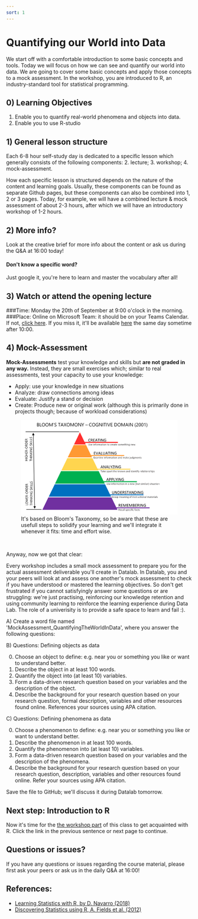 ```yaml
---
sort: 1
---
```


# Quantifying our World into Data

We start off with a comfortable introduction to some basic concepts and tools. Today we will focus on how we can see and quantify our world into data. We are going to cover some basic concepts and apply those concepts to a mock assessment. In the workshop, you are introduced to R, an industry-standard tool for statistical programming.

## 0) Learning Objectives
1. Enable you to quantify real-world phenomena and objects into data.
2. Enable you to use R-studio

## 1) General lesson structure
Each 6-8 hour self-study day is dedicated to a specific lesson which generally consists of the following components:
2. lecture;
3. workshop;
4. mock-assessment.


How each specific lesson is structured depends on the nature of the content and learning goals. Usually, these components can be found as separate Github pages, but these components can also be combined into 1, 2 or 3 pages. Today, for example, we will have a combined lecture & mock assessment of about 2-3 hours, after which we will have an introductory workshop of 1-2 hours.

## 2) More info?
Look at the creative brief for more info about the content or ask us during the Q&A at 16:00 today!

#### Don't know a specific word?
Just google it, you're here to learn and master the vocabulary after all!

## 3) Watch or attend the opening lecture
###Time:
Monday the 20th of September at 9:00 o'clock in the morning.
###Place:
Online on Microsoft Team: it should be on your Teams Calendar. If not, [click here](https://teams.microsoft.com/l/meetup-join/19%3a17PMQMfR4ntX_bdV9TDCQMIh5dTyPJibns2Pp1g76Os1%40thread.tacv2/1631095566063?context=%7b%22Tid%22%3a%220a33589b-0036-4fe8-a829-3ed0926af886%22%2c%22Oid%22%3a%225cef929d-ecf9-4fca-bf12-bc5ee065fc99%22%7d).
If you miss it, it'll be available [here](https://img.freepik.com/vrije-vector/binnenkort-onder-constructie-geel-ontwerp_1017-26685.jpg?size=338&ext=jpg) the same day sometime after 10:00.

## 4) Mock-Assessment
**Mock-Assessments** test your knowledge and skills but **are not graded in any way.** Instead, they are small exercises which; similar to real assessments, test your capacity to use your knowledge:
- Apply: use your knowledge in new situations
- Analyze: draw connections among ideas
- Evaluate: Justify a stand or decision
- Create: Produce new or original work (although this is primarily done in projects though; because of workload considerations)

<figure>
    <img src=".\assets\BloomsTaxonomy.png" />
    <figcaption>It's based on Bloom's Taxonomy, so be aware that these are usefull steps to solidify your learning and we'll integrate it whenever it fits: time and effort wise.</figcaption>
</figure>
<br>

Anyway, now we got that clear:

Every workshop includes a small mock assessment to prepare you for the actual assessment deliverable you'll create in Datalab. In Datalab, you and your peers will look at and assess one another's mock assessment to check if you have understood or mastered the learning objectives. So don't get frustrated if you cannot satisfyingly answer some questions or are struggling: we're just practising, reinforcing our knowledge retention and using community learning to reinforce the learning experience during Data Lab. The role of a univerisity is to provide a safe space to learn and fail :).

A) Create a word file named 'MockAssessment_QuantifyingTheWorldInData',  where you answer the following questions:

B) Questions: Defining objects as data

0. Choose an object to define: e.g. near you or something you like or want to understand better.
1. Describe the object in at least 100 words.
2. Quantify the object into (at least 10) variables.
3. Form a data-driven research question based on your variables and the description of the object.
4. Describe the background for your research question based on your research question, formal description, variables and other resources found online. References your sources using APA citation.

C) Questions: Defining phenomena as data

0. Choose a phenomenon to define: e.g. near you or something you like or want to understand better.
1. Describe the phenomenon in at least 100 words.
2. Quantify the phenomenon into (at least 10) variables.
3. Form a data-driven research question based on your variables and the description of the phenomena.
4. Describe the background for your research question based on your research question, description, variables and other resources found online. Refer your sources using APA citation.

Save the file to GitHub; we'll discuss it during Datalab tomorrow.

## Next step: Introduction to R
Now it's time for the [the workshop part](https://adsai.buas.nl/Study%20Content/DataScience/IntroToR.html) of this class to get acquainted with R. Click the link in the previous sentence or next page to continue.

## Questions or issues?
If you have any questions or issues regarding the course material, please first ask your peers or ask us in the daily Q&A at 16:00!

## References:
- [Learning Statistics with R, by D. Navarro (2018)](https://learningstatisticswithr.com/)
- [Discovering Statistics using R, A. Fields et al. (2012)](https://eds.b.ebscohost.com/eds/detail/detail?vid=2&sid=785a4ba4-77c1-4205-be1c-f6cd920efb78%40pdc-v-sessmgr02&bdata=JnNpdGU9ZWRzLWxpdmU%3d#db=cat08862a&AN=bus.KOHA.OAI.BUAS.28091)
